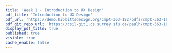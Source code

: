```yaml
---
title: 'Week 1 - Introduction to UX Design'
pdf_title: 'Introduction to UX Design'
pdf_url: 'https://demo.hibbittsdesign.org/cmpt-363-182/pdfs/cmpt-363-182-introduction-to-ux.pdf'
pdf_git_repo_url: 'https://csil-git1.cs.surrey.sfu.ca/paulh/cmpt-363-182-slides/blob/master/introduction-to-ux/slides.md'
display_pdf_title: true
published: true
visible: true
cache_enable: false
---
```

